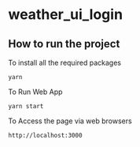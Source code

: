 # weather_ui_login

## How to run the project
To install all the required packages
```
yarn
```
To Run Web App
```
yarn start
```
To Access the page via web browsers
```
http://localhost:3000
```
